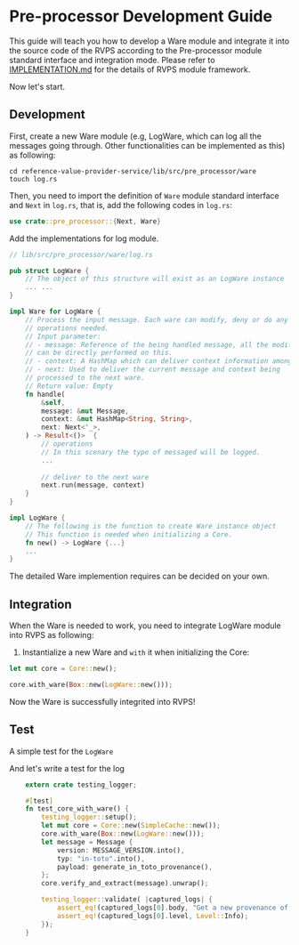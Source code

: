 # Pre-processor Development Guide

This guide will teach you how to develop a Ware module and integrate it into the source code of the RVPS according to the Pre-processor module standard interface and integration mode. Please refer to [IMPLEMENTATION.md](IMPLEMENTATION.md)  for the details of RVPS module framework.

Now let's start.

## Development

First, create a new Ware module (e.g, LogWare, which can log all the messages going through. Other functionalities can be implemented as this) as following:

```
cd reference-value-provider-service/lib/src/pre_processor/ware
touch log.rs
```

Then, you need to import the definition of `Ware` module standard interface and `Next` in `log.rs`, that is, add the following codes in `log.rs`:

```rust
use crate::pre_processor::{Next, Ware}
```

Add the implementations for log module.

```rust
// lib/src/pre_processor/ware/log.rs

pub struct LogWare {
    // The object of this structure will exist as an LogWare instance
    ... ...
}

impl Ware for LogWare {
    // Process the input message. Each ware can modify, deny or do any 
    // operations needed.
    // Input parameter: 
    // - message: Reference of the being handled message, all the modification
    // can be directly performed on this.
    // - context: A HashMap which can deliver context information among Wares.
    // - next: Used to deliver the current message and context being 
    // processed to the next ware. 
    // Return value: Empty
    fn handle(
        &self,
        message: &mut Message,
        context: &mut HashMap<String, String>,
        next: Next<'_>,
    ) -> Result<()>  {
        // operations
        // In this scenary the type of messaged will be logged.
        ...
        
        // deliver to the next ware
        next.run(message, context)   
    }
}

impl LogWare {
    // The following is the function to create Ware instance object
    // This function is needed when initializing a Core.
    fn new() -> LogWare {...}
    ...
}
```

The detailed Ware implemention requires can be decided on your own.

## Integration

When the Ware is needed to work, you need to integrate LogWare module into RVPS as following:

1. Instantialize a new Ware and `with` it when initializing the Core: 

```rust
let mut core = Core::new();

core.with_ware(Box::new(LogWare::new()));
```

Now the Ware is successfully integrited into RVPS!

## Test

A simple test for the `LogWare`

And let's write a test for the log

```rust
    extern crate testing_logger;

    #[test]
    fn test_core_with_ware() {
        testing_logger::setup();
        let mut core = Core::new(SimpleCache::new());
        core.with_ware(Box::new(LogWare::new()));
        let message = Message {
            version: MESSAGE_VERSION.into(),
            typ: "in-toto".into(),
            payload: generate_in_toto_provenance(),
        };
        core.verify_and_extract(message).unwrap();

        testing_logger::validate( |captured_logs| {
            assert_eq!(captured_logs[0].body, "Get a new provenance of type: in-toto");
            assert_eq!(captured_logs[0].level, Level::Info);
        });
    }
```
